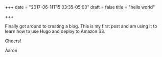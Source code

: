 +++
date = "2017-06-11T15:03:35-05:00"
draft = false
title = "hello world"

+++

Finally got around to creating a blog. This is my first post and am using it to learn how to use Hugo and deploy to Amazon S3.

Cheers!

Aaron
